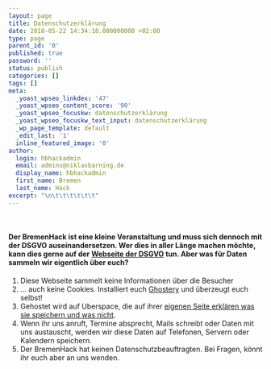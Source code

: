 ```yaml
---
layout: page
title: Datenschutzerklärung
date: 2018-05-22 14:34:18.000000000 +02:00
type: page
parent_id: '0'
published: true
password: ''
status: publish
categories: []
tags: []
meta:
  _yoast_wpseo_linkdex: '47'
  _yoast_wpseo_content_score: '90'
  _yoast_wpseo_focuskw: datenschutzerklärung
  _yoast_wpseo_focuskw_text_input: datenschutzerklärung
  _wp_page_template: default
  _edit_last: '1'
  inline_featured_image: '0'
author:
  login: hbhackadmin
  email: admins@niklasbarning.de
  display_name: hbhackadmin
  first_name: Bremen
  last_name: Hack
excerpt: "\n\t\t\t\t\t\t"
---
```

<br />
<h4>Der BremenHack ist eine kleine Veranstaltung und muss sich dennoch mit der DSGVO auseinandersetzen. Wer dies in aller Länge machen möchte, kann dies gerne auf der <a href="https://dsgvo-gesetz.de/">Webseite der DSGVO</a> tun. Aber was für Daten sammeln wir eigentlich über euch?</h4>
<ol>
<li>Diese Webseite sammelt keine Informationen über die Besucher</li>
<li>… auch keine Cookies. Installiert euch <a href="https://www.ghostery.com/">Ghostery</a> und überzeugt euch selbst!</li>
<li>Gehostet wird auf Uberspace, die auf ihrer <a href="https://uberspace.de/privacy">eigenen Seite erklären was sie speichern und was nicht</a>.</li>
<li>Wenn ihr uns anruft, Termine absprecht, Mails schreibt oder Daten mit uns austauscht, werden wir diese Daten auf Telefonen, Servern oder Kalendern speichern.</li>
<li>Der BremenHack hat keinen Datenschutzbeauftragten. Bei Fragen, könnt ihr euch aber an uns wenden.</li>
</ol>
